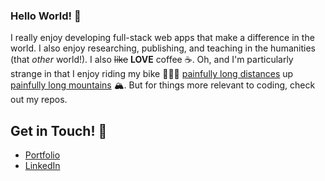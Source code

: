 ### Hello World! 👋

I really enjoy developing full-stack web apps that make a difference in the world. I also enjoy researching, publishing, and teaching in the humanities (that *other* world!). I also ~~like~~ **LOVE** coffee ☕️. Oh, and I'm particularly strange in that I enjoy riding my bike 🚴🏻‍♂️ <a href="https://www.strava.com/activities/6089368002">painfully long distances</a> up <a href="https://www.strava.com/activities/4177904179">painfully long mountains</a> 🏔.
But for things more relevant to coding, check out my repos.

## Get in Touch! 🎉
- <a href="http://masonlancaster.com/">Portfolio</a>
- <a href="https://www.linkedin.com/in/masonlancaster/">LinkedIn</a>
